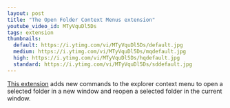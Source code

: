 ```yaml
---
layout: post
title: "The Open Folder Context Menus extension"
youtube_video_id: MTyVquDl5Ds
tags: extension
thumbnails:
  default: https://i.ytimg.com/vi/MTyVquDl5Ds/default.jpg
  medium: https://i.ytimg.com/vi/MTyVquDl5Ds/mqdefault.jpg
  high: https://i.ytimg.com/vi/MTyVquDl5Ds/hqdefault.jpg
  standard: https://i.ytimg.com/vi/MTyVquDl5Ds/sddefault.jpg
---
```


[This extension](https://marketplace.visualstudio.com/items?itemName=chrisdias.vscode-opennewinstance) adds new commands to the explorer context menu to open a selected folder in a new window and reopen a selected folder in the current window. 